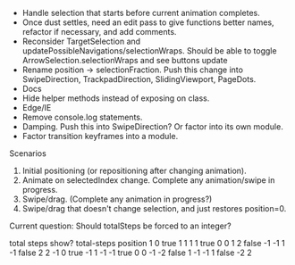 * Handle selection that starts before current animation completes.
* Once dust settles, need an edit pass to give functions better names, refactor
  if necessary, and add comments.
* Reconsider TargetSelection and updatePossibleNavigations/selectionWraps.
  Should be able to toggle ArrowSelection.selectionWraps and see buttons update
* Rename position -> selectionFraction. Push this change into SwipeDirection,
  TrackpadDirection, SlidingViewport, PageDots.
* Docs
* Hide helper methods instead of exposing on class.
* Edge/IE
* Remove console.log statements.
* Damping. Push this into SwipeDirection? Or factor into its own module.
* Factor transition keyframes into a module.


Scenarios
1. Initial positioning (or repositioning after changing animation).
2. Animate on selectedIndex change. Complete any animation/swipe in progress.
3. Swipe/drag. (Complete any animation in progress?)
4. Swipe/drag that doesn't change selection, and just restores position=0.



Current question: Should totalSteps be forced to an integer?

total   steps   show?   total-steps   position
1       0       true    1             1
1       1       true    0             0
1       2       false   -1            -1
1       -1      false   2             2
-1      0       true    -1            1
-1      -1      true    0             0
-1      -2      false   1             -1
-1      1       false   -2            2
